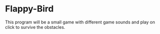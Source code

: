 # Flappy-Bird
This program will be a small game with different game sounds and play on click to survive the obstacles.

